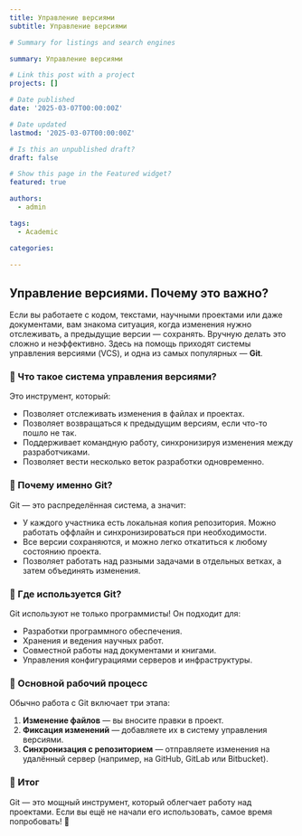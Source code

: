 ```yaml
---
title: Управление версиями
subtitle: Управление версиями

# Summary for listings and search engines

summary: Управление версиями

# Link this post with a project
projects: []

# Date published
date: '2025-03-07T00:00:00Z'

# Date updated
lastmod: '2025-03-07T00:00:00Z'

# Is this an unpublished draft?
draft: false

# Show this page in the Featured widget?
featured: true

authors:
  - admin

tags:
  - Academic

categories:
  
---
```


## Управление версиями. Почему это важно?  

Если вы работаете с кодом, текстами, научными проектами или даже документами, вам знакома ситуация, когда изменения нужно отслеживать, а предыдущие версии — сохранять. Вручную делать это сложно и неэффективно. Здесь на помощь приходят системы управления версиями (VCS), и одна из самых популярных — **Git**.  

### 🔹 Что такое система управления версиями?  

Это инструмент, который:  
- Позволяет отслеживать изменения в файлах и проектах.  
- Позволяет возвращаться к предыдущим версиям, если что-то пошло не так.  
- Поддерживает командную работу, синхронизируя изменения между разработчиками.  
- Позволяет вести несколько веток разработки одновременно.  

### 🔹 Почему именно Git?  

Git — это распределённая система, а значит:  
- У каждого участника есть локальная копия репозитория. Можно работать оффлайн и синхронизироваться при необходимости.  
- Все версии сохраняются, и можно легко откатиться к любому состоянию проекта.  
- Позволяет работать над разными задачами в отдельных ветках, а затем объединять изменения.  

### 🔹 Где используется Git?  

Git используют не только программисты! Он подходит для:  
- Разработки программного обеспечения.  
- Хранения и ведения научных работ.  
- Совместной работы над документами и книгами.  
- Управления конфигурациями серверов и инфраструктуры.  

### 🔹 Основной рабочий процесс  

Обычно работа с Git включает три этапа:  
1. **Изменение файлов** — вы вносите правки в проект.  
2. **Фиксация изменений** — добавляете их в систему управления версиями.  
3. **Синхронизация с репозиторием** — отправляете изменения на удалённый сервер (например, на GitHub, GitLab или Bitbucket).  

### 🔹 Итог  

Git — это мощный инструмент, который облегчает работу над проектами. Если вы ещё не начали его использовать, самое время попробовать! 🚀  
